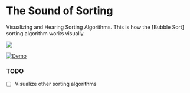 # The Sound of Sorting
Visualizing and Hearing Sorting Algorithms.
This is how the [Bubble Sort] sorting algorithm works visually.
 
![](Demo.gif)

[![Demo](https://img.youtube.com/vi/MloKj6ODqUY/maxresdefault.jpg)](https://youtu.be/MloKj6ODqUY)


### TODO
- [ ] Visualize other sorting algorithms